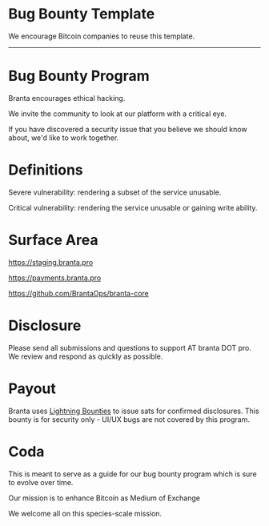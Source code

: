 # Bug Bounty Template

We encourage Bitcoin companies to reuse this template.

<hr/>


# Bug Bounty Program
 

Branta encourages ethical hacking.

We invite the community to look at our platform with a critical eye.

If you have discovered a security issue that you believe we should know about, we'd like to work together.


 

# Definitions
Severe vulnerability: rendering a subset of the service unusable.

Critical vulnerability: rendering the service unusable or gaining write ability.

  

# Surface Area
 

https://staging.branta.pro

https://payments.branta.pro

https://github.com/BrantaOps/branta-core

 

# Disclosure
Please send all submissions and questions to support AT branta DOT pro. We review and respond as quickly as possible.

 

 

# Payout
Branta uses [Lightning Bounties](https://app.lightningbounties.com/issue/da363e44-2b0b-407e-a4e3-cb06236ed31c) to issue sats for confirmed disclosures.
This bounty is for security only - UI/UX bugs are not covered by this program.

 

 

# Coda
This is meant to serve as a guide for our bug bounty program which is sure to evolve over time.

Our mission is to enhance Bitcoin as Medium of Exchange

We welcome all on this species-scale mission.
